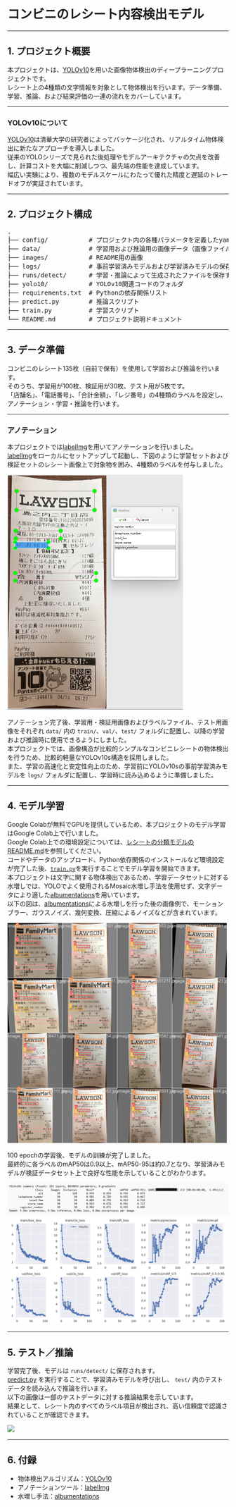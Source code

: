 # コンビニのレシート内容検出モデル

---

## 1. プロジェクト概要

本プロジェクトは、[YOLOv10][YOLOv10]を用いた画像物体検出のディープラーニングプロジェクトです。  
レシート上の4種類の文字情報を対象として物体検出を行います。データ準備、学習、推論、および結果評価の一連の流れをカバーしています。

---

### YOLOv10について

[YOLOv10][YOLOv10]は清華大学の研究者によってパッケージ化され、リアルタイム物体検出に新たなアプローチを導入しました。  
従来のYOLOシリーズで見られた後処理やモデルアーキテクチャの欠点を改善し、計算コストを大幅に削減しつつ、最先端の性能を達成しています。  
幅広い実験により、複数のモデルスケールにわたって優れた精度と遅延のトレードオフが実証されています。  

---

## 2. プロジェクト構成

<pre>
.
├── config/           # プロジェクト内の各種パラメータを定義したyamlファイル
├── data/             # 学習用および推論用の画像データ（画像ファイルやラベル情報を含む）
├── images/           # README用の画像
├── logs/             # 事前学習済みモデルおよび学習済みモデルの保存フォルダ
├── runs/detect/      # 学習・推論によって生成されたファイルを保存するフォルダ
├── yolo10/           # YOLOv10関連コードのフォルダ
├── requirements.txt  # Pythonの依存関係リスト
├── predict.py        # 推論スクリプト
├── train.py          # 学習スクリプト
└── README.md         # プロジェクト説明ドキュメント
</pre>

---

## 3. データ準備

コンビニのレシート135枚（自前で保有）を使用して学習および推論を行います。  
そのうち、学習用が100枚、検証用が30枚、テスト用が5枚です。  
「店舗名」、「電話番号」、「合計金額」、「レジ番号」の4種類のラベルを設定し、アノテーション・学習・推論を行います。  

---

### アノテーション

本プロジェクトでは[labelImg][labelImg]を用いてアノテーションを行いました。  
[labelImg][labelImg]をローカルにセットアップして起動し、下図のように学習セットおよび検証セットのレシート画像上で対象物を囲み、4種類のラベルを付与しました。  

<img src="images/image1.png" width="400"/>

アノテーション完了後、学習用・検証用画像およびラベルファイル、テスト用画像をそれぞれ `data/` 内の `train/`、`val/`、`test/` フォルダに配置し、以降の学習および推論時に使用できるようにしました。  
本プロジェクトでは、画像構造が比較的シンプルなコンビニレシートの物体検出を行うため、比較的軽量なYOLOv10s構造を採用しました。  
また、学習の高速化と安定性向上のため、学習前にYOLOv10sの事前学習済みモデルを `logs/` フォルダに配置し、学習時に読み込めるように準備しました。  

---

## 4. モデル学習

Google Colabが無料でGPUを提供しているため、本プロジェクトのモデル学習はGoogle Colab上で行いました。  
Google Colab上での環境設定については、[レシートの分類モデルのREADME.md](https://github.com/kakoubou/classification_model/blob/main/README.md#4-モデル学習)を参照してください。  
コードやデータのアップロード、Python依存関係のインストールなど環境設定が完了した後、[`train.py`](./train.py)を実行することでモデル学習を開始できます。  
本プロジェクトは文字に関する物体検出であるため、学習データセットに対する水増しでは、YOLOでよく使用されるMosaic水増し手法を使用せず、文字データにより適した[albumentations][albumentations]を用いています。  
以下の図は、[albumentations][albumentations]による水増しを行った後の画像例で、モーションブラー、ガウスノイズ、幾何変換、圧縮によるノイズなどが含まれています。  

<img src="images/image2.png" width="500"/>

100 epochの学習後、モデルの訓練が完了しました。  
最終的に各ラベルのmAP50は0.9以上、mAP50-95は約0.7となり、学習済みモデルが検証データセット上で良好な性能を示していることがわかります。  

![train_result](images/image3.png)
![train_process](images/image4.png)

---

## 5. テスト／推論

学習完了後、モデルは `runs/detect/` に保存されます。  
[predict.py](./predict.py) を実行することで、学習済みモデルを呼び出し、 `test/` 内のテストデータを読み込んで推論を行います。  
以下の画像は一部のテストデータに対する推論結果を示しています。  
結果として、レシート内のすべてのラベル項目が検出され、高い信頼度で認識されていることが確認できます。  

<img src="images/image5.png" width="600"/>

---

## 6. 付録

- 物体検出アルゴリズム：[YOLOv10][YOLOv10]
- アノテーションツール：[labelImg][labelImg]
- 水増し手法：[albumentations][albumentations]


[YOLOv10]: https://github.com/THU-MIG/yolov10
[labelImg]: https://github.com/HumanSignal/labelImg
[albumentations]: https://github.com/albumentations-team/albumentations



